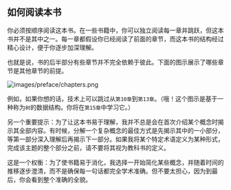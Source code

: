 ## 如何阅读本书

你必须按顺序阅读这本书。在一些书籍中，你可以独立阅读每一章并跳跃，但这本书并不是其中之一。每一章都假设你已经阅读了前面的章节，而这本书的结构经过精心设计，便于你逐步加深理解。

也就是说，书的后半部分有些章节并不完全依赖于彼此。下面的图示展示了哪些章节是其他章节的前提。

![images/preface/chapters.png](images/preface/chapters.png)

例如，如果你想的话，技术上可以跳过从`第10章`到`第13章`。（哦！这个图示是基于一种称为`树`的数据结构。你将在`第15章`中学习它。）

另一个重要提示：为了让这本书易于理解，我并不总是会在首次介绍某个概念时揭示其全部内容。有时候，分解一个复杂概念的最佳方式是先揭示其中的一小部分，等第一部分深入理解后再揭示下一部分。如果我将某个特定术语定义为某种形式，完成该主题的整个部分之前，请不要将其视为教科书的定义。

这是一个权衡：为了使书籍易于消化，我选择一开始简化某些概念，并随着时间的推移逐步澄清，而不是确保每一句话都完全学术准确。但不要太担心，因为到最后，你会看到整个准确的全貌。
